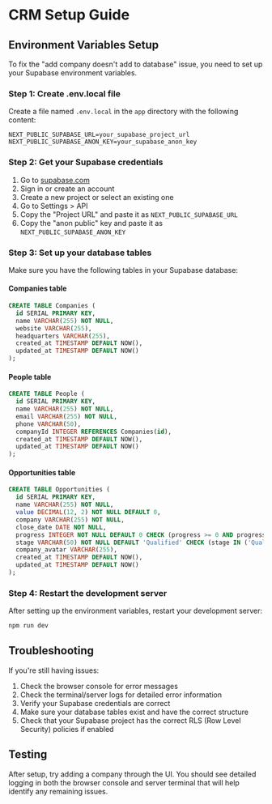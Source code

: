 # CRM Setup Guide

## Environment Variables Setup

To fix the "add company doesn't add to database" issue, you need to set up your Supabase environment variables.

### Step 1: Create .env.local file

Create a file named `.env.local` in the `app` directory with the following content:

```
NEXT_PUBLIC_SUPABASE_URL=your_supabase_project_url
NEXT_PUBLIC_SUPABASE_ANON_KEY=your_supabase_anon_key
```

### Step 2: Get your Supabase credentials

1. Go to [supabase.com](https://supabase.com)
2. Sign in or create an account
3. Create a new project or select an existing one
4. Go to Settings > API
5. Copy the "Project URL" and paste it as `NEXT_PUBLIC_SUPABASE_URL`
6. Copy the "anon public" key and paste it as `NEXT_PUBLIC_SUPABASE_ANON_KEY`

### Step 3: Set up your database tables

Make sure you have the following tables in your Supabase database:

#### Companies table
```sql
CREATE TABLE Companies (
  id SERIAL PRIMARY KEY,
  name VARCHAR(255) NOT NULL,
  website VARCHAR(255),
  headquarters VARCHAR(255),
  created_at TIMESTAMP DEFAULT NOW(),
  updated_at TIMESTAMP DEFAULT NOW()
);
```

#### People table
```sql
CREATE TABLE People (
  id SERIAL PRIMARY KEY,
  name VARCHAR(255) NOT NULL,
  email VARCHAR(255) NOT NULL,
  phone VARCHAR(50),
  companyId INTEGER REFERENCES Companies(id),
  created_at TIMESTAMP DEFAULT NOW(),
  updated_at TIMESTAMP DEFAULT NOW()
);
```

#### Opportunities table
```sql
CREATE TABLE Opportunities (
  id SERIAL PRIMARY KEY,
  name VARCHAR(255) NOT NULL,
  value DECIMAL(12, 2) NOT NULL DEFAULT 0,
  company VARCHAR(255) NOT NULL,
  close_date DATE NOT NULL,
  progress INTEGER NOT NULL DEFAULT 0 CHECK (progress >= 0 AND progress <= 100),
  stage VARCHAR(50) NOT NULL DEFAULT 'Qualified' CHECK (stage IN ('Qualified', 'Proposal', 'Negotiation', 'Closed Won')),
  company_avatar VARCHAR(255),
  created_at TIMESTAMP DEFAULT NOW(),
  updated_at TIMESTAMP DEFAULT NOW()
);
```

### Step 4: Restart the development server

After setting up the environment variables, restart your development server:

```bash
npm run dev
```

## Troubleshooting

If you're still having issues:

1. Check the browser console for error messages
2. Check the terminal/server logs for detailed error information
3. Verify your Supabase credentials are correct
4. Make sure your database tables exist and have the correct structure
5. Check that your Supabase project has the correct RLS (Row Level Security) policies if enabled

## Testing

After setup, try adding a company through the UI. You should see detailed logging in both the browser console and server terminal that will help identify any remaining issues. 